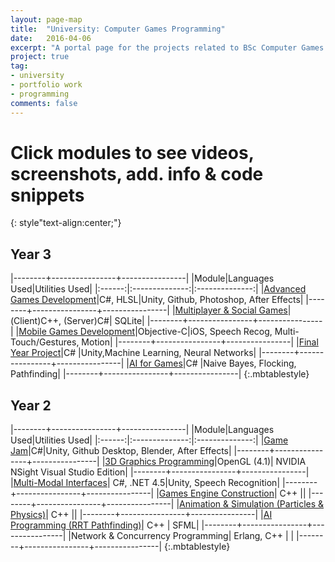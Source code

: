 ```yaml
---
layout: page-map
title:  "University: Computer Games Programming"
date:   2016-04-06
excerpt: "A portal page for the projects related to BSc Computer Games Programming @ Teesside University"
project: true
tag:
- university
- portfolio work
- programming
comments: false
---
```


Click modules to see videos, screenshots, add. info & code snippets
=====
{: style"text-align:center;"}

Year 3
-----

 |--------+----------------+----------------|
 |Module|Languages Used|Utilities Used|
 |:------:|:--------------:|:--------------:|
 |<a href= "https://wearywanderer.github.io/AGD/">Advanced Games Development</a>|C#, HLSL|Unity, Github, Photoshop, After Effects|
 |--------+----------------+----------------|
 |<a href= "https://wearywanderer.github.io/MSG/">Multiplayer & Social Games</a>|(Client)C++, (Server)C#| SQLite|
 |--------+----------------+----------------|
 |<a href= "https://wearywanderer.github.io/MGD/">Mobile Games Development</a>|Objective-C|iOS, Speech Recog, Multi-Touch/Gestures, Motion|
 |--------+----------------+----------------|
 |<a href= "https://wearywanderer.github.io/FYP/">Final Year Project</a>|C# |Unity,Machine Learning, Neural Networks|
 |--------+----------------+----------------|
 |<a href= "https://wearywanderer.github.io/AI/">AI for Games</a>|C# |Naive Bayes, Flocking, Pathfinding|
 |--------+----------------+----------------|
 {:.mbtablestyle}

Year 2
-----

 |--------+----------------+----------------|
 |Module|Languages Used|Utilities Used|
 |:------:|:--------------:|:--------------:|
 |<a href= "https://wearywanderer.github.io/CLMRTS/">Game Jam</a>|C#|Unity, Github Desktop, Blender, After Effects|
 |--------+----------------+----------------|
 |<a href= "https://wearywanderer.github.io/3DGP/">3D Graphics Programming</a>|OpenGL (4.1)| NVIDIA NSight Visual Studio Edition|
 |--------+----------------+----------------|
 |<a href= "https://wearywanderer.github.io/MMI/">Multi-Modal Interfaces</a>| C#, .NET 4.5|Unity, Speech Recognition|
 |--------+----------------+----------------|
 |<a href= "https://wearywanderer.github.io/GEC/">Games Engine Construction</a>| C++ ||
 |--------+----------------+----------------|
 |<a href= "https://wearywanderer.github.io/AS/">Animation & Simulation (Particles & Physics)</a>| C++ ||
 |--------+----------------+----------------|
 |<a href= "https://wearywanderer.github.io/AI1/">AI Programming (RRT Pathfinding)</a>| C++ | SFML|
 |--------+----------------+----------------|
 |Network & Concurrency Programming| Erlang, C++ | |
 |--------+----------------+----------------|
 {:.mbtablestyle}
 

      
